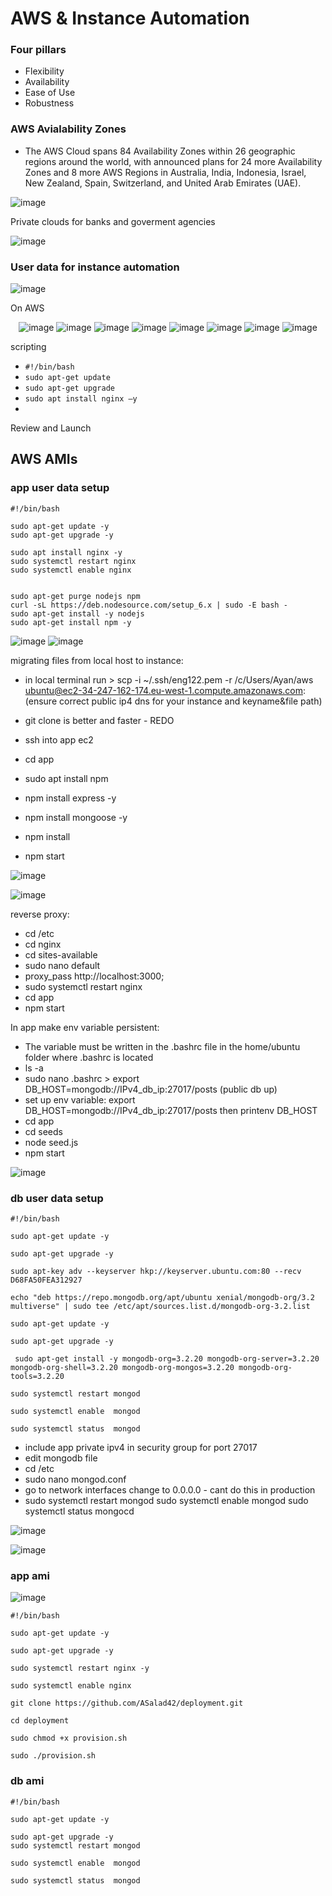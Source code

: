 # AWS & Instance Automation

### Four pillars

- Flexibility 
- Availability 
- Ease of Use 
- Robustness 


### AWS Avialability Zones

- The AWS Cloud spans 84 Availability Zones within 26 geographic regions around the world, with announced plans for 24 more Availability Zones and 8 more AWS Regions in Australia, India, Indonesia, Israel, New Zealand, Spain, Switzerland, and United Arab Emirates (UAE).

![image](https://user-images.githubusercontent.com/104793540/185908679-fa8e3631-13a6-448f-99aa-4dce13441921.png)

Private clouds for banks and goverment agencies 

![image](https://user-images.githubusercontent.com/104793540/185910165-283a7ce2-5ac8-47ab-b510-3899612901b5.png)



### User data for instance automation 

![image](https://user-images.githubusercontent.com/104793540/185909352-1eb1d4e8-332a-4187-a094-495426c99ef6.png)

On AWS

<div align="center">
  
![image](https://user-images.githubusercontent.com/104793540/185448666-63595b2b-530c-439e-bb9a-483115eddc51.png)
![image](https://user-images.githubusercontent.com/104793540/185448828-8e82c3a2-74c3-43cb-9fd4-b314379849a2.png)
![image](https://user-images.githubusercontent.com/104793540/185448957-d5823f02-46a5-47ca-bbb7-8974d16c9f78.png)
![image](https://user-images.githubusercontent.com/104793540/185449268-b5bdbc89-100a-4492-984b-928f77816059.png)
![image](https://user-images.githubusercontent.com/104793540/185449416-5e55df12-27cc-4653-bfd7-ac43e1932491.png)
![image](https://user-images.githubusercontent.com/104793540/185449473-00a7ee80-6b8e-45bf-8927-e225cf9b9d1a.png)
![image](https://user-images.githubusercontent.com/104793540/185449540-1719ba44-196f-43bd-8133-2a125f4855c6.png)
![image](https://user-images.githubusercontent.com/104793540/185449680-eac82c52-9d6b-414d-a116-6f4ad38e186e.png)
 </div>
 
  scripting 
  
 - `#!/bin/bash`
 - `sudo apt-get update`
 - `sudo apt-get upgrade`
 - `sudo apt install nginx –y`
 - 
 Review and Launch 
 
## AWS AMIs
 
### app user data setup

```
#!/bin/bash

sudo apt-get update -y
sudo apt-get upgrade -y

sudo apt install nginx -y
sudo systemctl restart nginx
sudo systemctl enable nginx


sudo apt-get purge nodejs npm
curl -sL https://deb.nodesource.com/setup_6.x | sudo -E bash -
sudo apt-get install -y nodejs
sudo apt-get install npm -y

```



![image](https://user-images.githubusercontent.com/104793540/185957058-d3974c8c-3635-4662-83d9-c49c78a55b92.png)
![image](https://user-images.githubusercontent.com/104793540/185957163-829c610e-9c2e-420f-9616-f7a1ed1764d5.png)

migrating files from local host to instance:
- in local terminal run > scp -i ~/.ssh/eng122.pem -r /c/Users/Ayan/aws ubuntu@ec2-34-247-162-174.eu-west-1.compute.amazonaws.com: (ensure correct public ip4 dns for your instance and keyname&file path) 

- git clone is better and faster - REDO
- ssh into app ec2
- cd app
- sudo apt install npm
- npm install express -y
- npm install mongoose -y
- npm install
- npm start

![image](https://user-images.githubusercontent.com/104793540/185958290-5b377268-ed10-4159-8e04-4ca7bf605139.png)

![image](https://user-images.githubusercontent.com/104793540/185958201-b392dc2d-b9b9-4f87-a369-54e8a350b8dd.png)

reverse proxy:
- cd /etc
- cd nginx
- cd sites-available
- sudo nano default
- proxy_pass http://localhost:3000;
- sudo systemctl restart nginx
- cd app 
- npm start

In app make env variable persistent:
- The variable must be written in the .bashrc file in the home/ubuntu folder where .bashrc is located
- ls -a 
- sudo nano .bashrc > export DB_HOST=mongodb://IPv4_db_ip:27017/posts (public db up)
- set up env variable: export DB_HOST=mongodb://IPv4_db_ip:27017/posts then printenv DB_HOST
- cd app
- cd seeds
- node seed.js
- npm start

 ![image](https://user-images.githubusercontent.com/104793540/185964479-1fe23386-1306-4e66-829f-c706993c2af0.png)


### db user data setup

```
#!/bin/bash

sudo apt-get update -y

sudo apt-get upgrade -y

sudo apt-key adv --keyserver hkp://keyserver.ubuntu.com:80 --recv D68FA50FEA312927

echo "deb https://repo.mongodb.org/apt/ubuntu xenial/mongodb-org/3.2 multiverse" | sudo tee /etc/apt/sources.list.d/mongodb-org-3.2.list

sudo apt-get update -y

sudo apt-get upgrade -y

 sudo apt-get install -y mongodb-org=3.2.20 mongodb-org-server=3.2.20 mongodb-org-shell=3.2.20 mongodb-org-mongos=3.2.20 mongodb-org-tools=3.2.20 

sudo systemctl restart mongod

sudo systemctl enable  mongod

sudo systemctl status  mongod
```

- include app private ipv4 in security group for port 27017
- edit mongodb file
- cd /etc
- sudo nano mongod.conf
- go to network interfaces change to 0.0.0.0 - cant do this in production
- sudo systemctl restart mongod sudo systemctl enable mongod sudo systemctl status mongocd

![image](https://user-images.githubusercontent.com/104793540/185965436-cd4ceb13-6e1d-4bc2-b567-55bd4c0cc657.png)



![image](https://user-images.githubusercontent.com/104793540/185966575-53107b71-69f3-4d58-ac35-f02256053637.png)

### app ami 

![image](https://user-images.githubusercontent.com/104793540/186126863-a7cebc3b-99af-4cf7-8783-7702880bc7a5.png)

```
#!/bin/bash

sudo apt-get update -y

sudo apt-get upgrade -y

sudo systemctl restart nginx -y

sudo systemctl enable nginx

git clone https://github.com/ASalad42/deployment.git

cd deployment

sudo chmod +x provision.sh

sudo ./provision.sh

```

### db ami 

```
#!/bin/bash

sudo apt-get update -y

sudo apt-get upgrade -y
sudo systemctl restart mongod

sudo systemctl enable  mongod

sudo systemctl status  mongod
```
